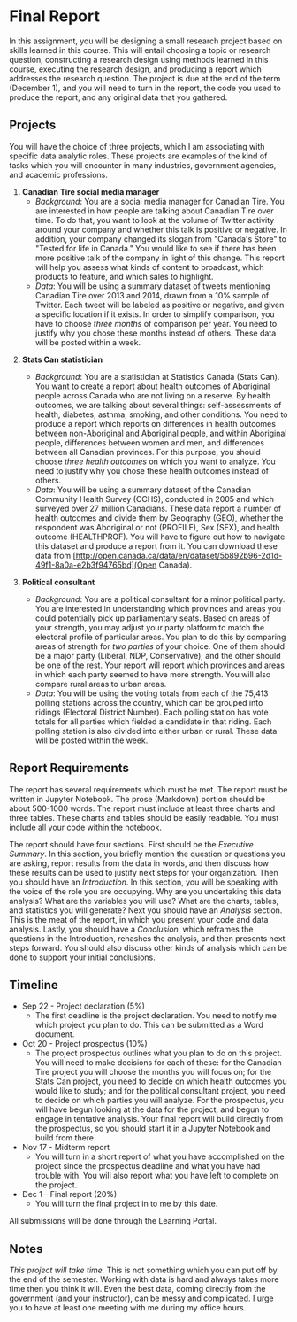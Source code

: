 # Final Report

In this assignment, you will be designing a small research project based on skills learned in this course. This will entail choosing a topic or research question, constructing a research design using methods learned in this course, executing the research design, and producing a report which addresses the research question. The project is due at the end of the term (December 1), and you will need to turn in the report, the code you used to produce the report, and any original data that you gathered. 

## Projects

You will have the choice of three projects, which I am associating with specific data analytic roles. These projects are examples of the kind of tasks which you will encounter in many industries, government agencies, and academic professions. 

1. **Canadian Tire social media manager**
    - *Background*: You are a social media manager for Canadian Tire. You are interested in how people are talking about Canadian Tire over time. To do that, you want to look at the volume of Twitter activity around your company and whether this talk is positive or negative. In addition, your company changed its slogan from "Canada's Store" to "Tested for life in Canada." You would like to see if there has been more positive talk of the company in light of this change. This report will help you assess what kinds of content to broadcast, which products to feature, and which sales to highlight. 
    - *Data*: You will be using a summary dataset of tweets mentioning Canadian Tire over 2013 and 2014, drawn from a 10% sample of Twitter. Each tweet will be labeled as positive or negative, and given a specific location if it exists. In order to simplify comparison, you have to choose *three months* of comparison per year. You need to justify why you chose these months instead of others. These data will be posted within a week.

<!-- These can be found [here](data/canadian-tire_cct490.csv). -->

2. **Stats Can statistician**
    - *Background*: You are a statistician at Statistics Canada (Stats Can). You want to create a report about health outcomes of Aboriginal people across Canada who are not living on a reserve. By health outcomes, we are talking about several things: self-assessments of health, diabetes, asthma, smoking, and other conditions. You need to produce a report which reports on differences in health outcomes between non-Aboriginal and Aboriginal people, and within Aboriginal people, differences between women and men, and differences between all Canadian provinces. For this purpose, you should choose *three health outcomes* on which you want to analyze. You need to justify why you chose these health outcomes instead of others.
    - *Data*: You will be using a summary dataset of the Canadian Community Health Survey (CCHS), conducted in 2005 and which surveyed over 27 million Canadians. These data report a number of health outcomes and divide them by Geography (GEO), whether the respondent was Aboriginal or not (PROFILE), Sex (SEX), and health outcome (HEALTHPROF). You will have to figure out how to navigate this dataset and produce a report from it. You can download these data from [http://open.canada.ca/data/en/dataset/5b892b96-2d1d-49f1-8a0a-e2b3f94765bd](Open Canada).

3. **Political consultant**
    - *Background*: You are a political consultant for a minor political party. You are interested in understanding which provinces and areas you could potentially pick up parliamentary seats. Based on areas of your strength, you may adjust your party platform to match the electoral profile of particular areas. You plan to do this by comparing areas of strength for *two parties* of your choice. One of them should be a major party (Liberal, NDP, Conservative), and the other should be one of the rest. Your report will report which provinces and areas in which each party seemed to have more strength. You will also compare rural areas to urban areas.  
    - *Data*: You will be using the voting totals from each of the 75,413 polling stations across the country, which can be grouped into ridings (Electoral District Number). Each polling station has vote totals for all parties which fielded a candidate in that riding. Each polling station is also divided into either urban or rural. These data will be posted within the week.

<!-- You can get the data [here](data/election-ca-2015.csv). The data are originally from [http://open.canada.ca/data/en/dataset/6a919bd5-491e-466e-a279-00cbf7a8e02c](Open Canada) and have undergone slight modifications. -->

## Report Requirements

The report has several requirements which must be met. The report must be written in Jupyter Notebook. The prose (Markdown) portion should be about 500-1000 words. The report must include at least three charts and three tables. These charts and tables should be easily readable. You must include all your code within the notebook.

The report should have four sections. First should be the *Executive Summary*. In this section, you briefly mention the question or questions you are asking, report results from the data in words, and then discuss how these results can be used to justify next steps for your organization. Then you should have an *Introduction*. In this section, you will be speaking with the voice of the role you are occupying. Why are you undertaking this data analysis? What are the variables you will use? What are the charts, tables, and statistics you will generate? Next you should have an *Analysis* section. This is the meat of the report, in which you present your code and data analysis. Lastly, you should have a *Conclusion*, which reframes the questions in the Introduction, rehashes the analysis, and then presents next steps forward. You should also discuss other kinds of analysis which can be done to support your initial conclusions.

## Timeline

- Sep 22 - Project declaration (5%)
    - The first deadline is the project declaration. You need to notify me which project you plan to do. This can be submitted as a Word document.
- Oct 20 - Project prospectus (10%)
    - The project prospectus outlines what you plan to do on this project. You will need to make decisions for each of these: for the Canadian Tire project you will choose the months you will focus on; for the Stats Can project, you need to decide on which health outcomes you would like to study; and for the political consultant project, you need to decide on which parties you will analyze. For the prospectus, you will have begun looking at the data for the project, and begun to engage in tentative analysis. Your final report will build directly from the prospectus, so you should start it in a Jupyter Notebook and build from there.
- Nov 17 - Midterm report
    - You will turn in a short report of what you have accomplished on the project since the prospectus deadline and what you have had trouble with. You will also report what you have left to complete on the project.
- Dec 1 - Final report (20%)
    - You will turn the final project in to me by this date.

All submissions will be done through the Learning Portal.

## Notes

*This project will take time.* This is not something which you can put off by the end of the semester. Working with data is hard and always takes more time then you think it will. Even the best data, coming directly from the government (and your instructor), can be messy and complicated. I urge you to have at least one meeting with me during my office hours. 

